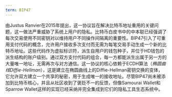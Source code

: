 ```yaml
---
term: BIP47
---
```


由Justus Ranvier在2015年提出，这一协议旨在解决比特币地址重用的关键问题，这一做法严重威胁了系统上用户的隐私。比特币白皮书中的中本聪已经强调了每次交易使用不同密钥对以维持用户不同操作间隔离的重要性。BIP47引入了可重用支付代码的概念，允许用户接收多次支付而无需为每笔交易手动生成一个新的比特币地址。这些代码作为虚拟标识符，派生自用户的钱包种子，并位于HD钱包的派生结构的账户级别。通过双方支付代码的组合，每一方都能派生出属于另一方的大量唯一地址，无需再次与对方通信。这一协议的核心依赖于ECDH算法（*椭圆曲线Diffie-Hellman*），这是建立在椭圆曲线上的Diffie-Hellman密钥交换的变体，它允许双方建立一个共享的秘密，用于生成唯一的接收地址。尽管BIP47尚未被添加到比特币核心，并且从社区收到了褒贬不一的反馈，但像Samourai Wallet和Sparrow Wallet这样的实现已经采纳并完全集成到它们的隐私工具生态系统中。